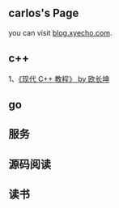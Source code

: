 
##  carlos's Page 

you can visit [blog.xyecho.com](http://blog.xyecho.com).

## c++ 

1、[《现代 C++ 教程》 by 欧长坤](https://blog.xyecho.com/modern-cpp-tutorial)




## go 
## 服务

## 源码阅读

## 读书

